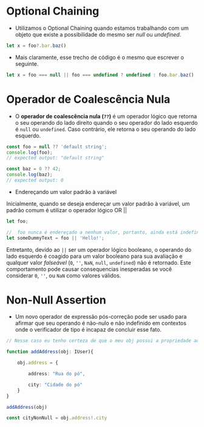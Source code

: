 # Optional Chaining
- Utilizamos o Optional Chaining quando estamos trabalhando com um objeto que existe a possibilidade do mesmo ser *null* ou *undefined*.

```ts
let x = foo?.bar.baz()
```

- Mais claramente, esse trecho de código é o mesmo que escrever o seguinte.

```ts
let x = foo === null || foo === undefined ? undefined : foo.bar.baz()
```

# Operador de Coalescência Nula
- O **operador de coalescência nula (`??`)** é um operador lógico que retorna o seu operando do lado direito quando o seu operador do lado esquerdo é `null` ou `undefined`. Caso contrário, ele retorna o seu operando do lado esquerdo.

```ts
const foo = null ?? 'default string';
console.log(foo);
// expected output: "default string"

const baz = 0 ?? 42;
console.log(baz);
// expected output: 0
```

- Endereçando um valor padrão à variável

Inicialmente, quando se deseja endereçar um valor padrão à variável, um padrão comum é utilizar o operador lógico OR ||
```ts
let foo;

//  foo nunca é endereçado a nenhum valor, portanto, ainda está indefinido
let someDummyText = foo || 'Hello!';
```

Entretanto, devido ao `||` ser um operador lógico booleano, o operando do lado esquerdo é coagido para um valor booleano para sua avaliação e qualquer valor _falseável_ (`0`, `''`, `NaN`, `null`, `undefined`) não é retornado. Este comportamento pode causar consequencias inesperadas se você considerar `0`, `''`, ou `NaN` como valores válidos.

# Non-Null Assertion
- Um novo operador de expressão pós-correção pode ser usado para afirmar que seu operando é não-nulo e não indefinido em contextos onde o verificador de tipo é incapaz de concluir esse fato.

```ts
// Nesse caso eu tenho certeza de que o meu obj possui a propriedade address

function addAddress(obj: IUser){

    obj.address = {

        address: "Rua do pó",

        city: "Cidade do pó"
    }  
}

addAddress(obj)

const cityNonNull = obj.address!.city
```
